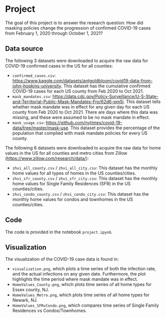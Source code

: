 # Project
The goal of this project is to answer the research question: How did masking policies change the progression of confirmed COVID-19 cases from February 1, 2020 through October 1, 2021?

## Data source
The following 3 datasets were downloaded to acquire the raw data for COVID-19 confirmed cases in the US for all counties:
- `confirmed_cases.csv`: https://www.kaggle.com/datasets/antgoldbloom/covid19-data-from-john-hopkins-university. This dataset has the cumulative confirmed COVID-19 cases for each US county from Feb 2020 to Oct 2021.
- `mask_mandates.csv`: https://data.cdc.gov/Policy-Surveillance/U-S-State-and-Territorial-Public-Mask-Mandates-Fro/62d6-pm5i. This dataset tells whether mask mandate was in effect for any given day for each US county from Feb 2020 to Oct 2021. There are days where this data was missing, and these were assumed to be no mask mandate in effect.
- `mask_usage.csv`: https://github.com/nytimes/covid-19-data/tree/master/mask-use. This dataset provides the percentage of the population that complied with mask mandate policies for every US county.

The following 6 datasets were downloaded to acquire the raw data for home values in the US for all counties and metro cities from Zillow (https://www.zillow.com/research/data/):
- `zhvi_all_county.csv` / `zhvi_all_city.csv`: This dataset has the monthly home values for all types of homes in the US counties/cities.
- `zhvi_sfr_county.csv` / `zhvi_sfr_city.csv`: This dataset has the monthly home values for Single Family Residences (SFR) in the US counties/cities.
- `zhvi_condo_county.csv` / `zhvi_condo_city.csv`: This dataset has the monthly home values for condos and townhomes in the US counties/cities.

## Code
The code is provided in the notebook `project.ipynb`.

## Visualization
The visualization of the COVID-19 case data is found in:
- `visualization.png`, which plots a time series of both the infection rate, and the actual infections on any given date. Furthermore, the plot highlights the time period where mask mandate was in effect.
- `HomeValues_County.png`, which plots time series of all home types for Essex county, NJ.
- `HomeValues_Metro.png`, which plots time series of all home types for Newark, NJ.
- `HomeValues_SFRvCondo.png`, which compares time series of Single Family Residences vs Condos/Townhomes.
